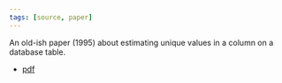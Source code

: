 ```yaml
---
tags: [source, paper]
---
```


An old-ish paper (1995) about estimating unique values in a column on a database table.

- [pdf](http://www.vldb.org/conf/1995/P311.PDF)